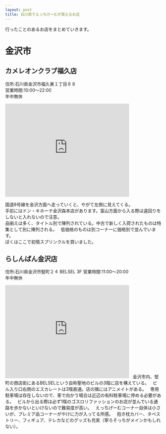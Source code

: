 ```yaml
---
layout: post
title: 石川県でえっちげーむが買えるお店
---
```


行ったことのあるお店をまとめていきます。  

# 金沢市

## カメレオンクラブ福久店
住所:石川県金沢市福久東１丁目８８  
営業時間:10:00～22:00  
年中無休  
<iframe src="https://www.google.com/maps/embed?pb=!1m14!1m8!1m3!1d12809.219237797919!2d136.686706!3d36.619049!3m2!1i1024!2i768!4f13.1!3m3!1m2!1s0x0%3A0xfe97d8c70a522a83!2z44Kr44Oh44Os44Kq44Oz44Kv44Op44OW56aP5LmF5bqX!5e0!3m2!1sja!2sjp!4v1509570363588" width="400" height="300" frameborder="0" style="border:0" allowfullscreen></iframe>  
  
国道8号線を金沢方面へ走っていくと、やがて左側に見えてくる。  
手前にはドン・キホーテ金沢森本店があります。富山方面から入る際は遠回りをしないと入れないので注意。  
品揃えは多く、タイトル別で陳列されている。中古で新しく入荷されたものは特集として別に陳列される。  
低価格のものは別コーナーに価格別で並んでいます。  
ぼくはここで初情スプリンクルを買いました。

## らしんばん金沢店
住所:石川県金沢市竪町２４ BELSEL 3F
営業時間:11:00～20:00  
年中無休  
<iframe src="https://www.google.com/maps/embed?pb=!1m14!1m8!1m3!1d12819.215763937096!2d136.6548624!3d36.55884!3m2!1i1024!2i768!4f13.1!3m3!1m2!1s0x0%3A0x424347c5f4c36e70!2z44KJ44GX44KT44Gw44KT6YeR5rKi5bqX!5e0!3m2!1sja!2sjp!4v1509570339774" width="400" height="300" frameborder="0" style="border:0" allowfullscreen></iframe>
  
金沢市内、堅町の商店街にあるBELSELという自称聖地のビルの3階に店を構えている。  
ビル入り口右側のエスカレートは3階直通。店の隣にはアニメイトがある。  
専用駐車場は存在しないので、車で向かう場合は近辺の有料駐車場に停める必要がある。  
ビルから出る際は必ず1階のゴスロリファッションのお店が並んでいる通路を歩かないといけないので難易度が高い。  
えっちげーむコーナー自体は小さいが、プレミア品コーナーがやけに力が入ってる所感。  
抱き枕カバー、タペストリー、フィギュア、テレカなどのグッズも充実（寧ろそっちがメインかもしれない）。  
